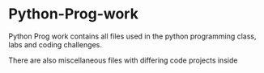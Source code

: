 # Python-Prog-work
Python Prog work contains all files used in the python programming class, labs and coding challenges.

There are also miscellaneous files with differing code projects inside

